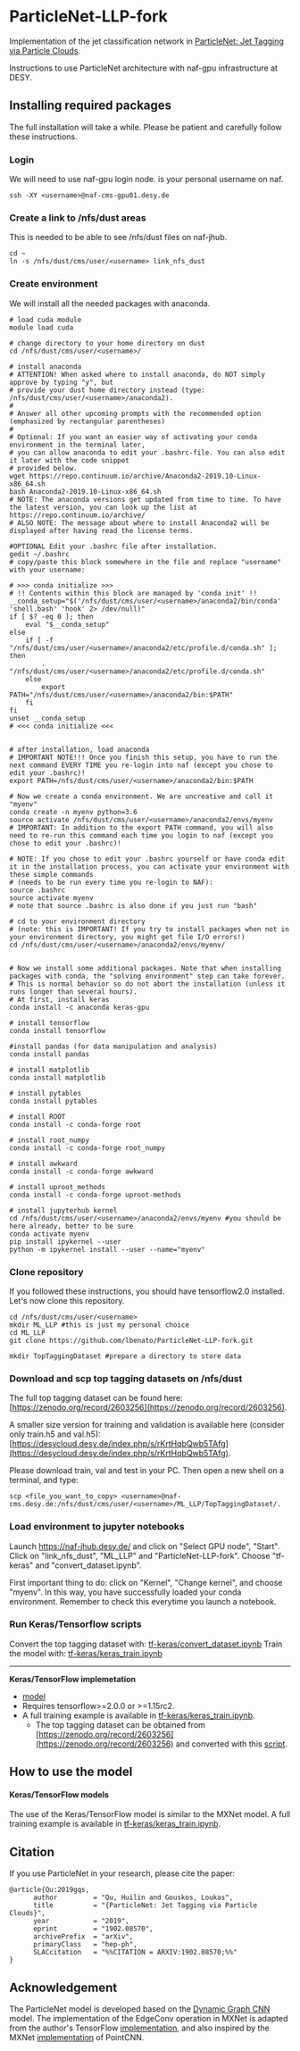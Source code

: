 # ParticleNet-LLP-fork

Implementation of the jet classification network in [ParticleNet: Jet Tagging via Particle Clouds](https://arxiv.org/abs/1902.08570).

Instructions to use ParticleNet architecture with naf-gpu infrastructure at DESY.

## Installing required packages

The full installation will take a while. Please be patient and carefully follow these instructions.

### Login

We will need to use naf-gpu login node. <username> is your personal username on naf.

```
ssh -XY <username>@naf-cms-gpu01.desy.de
```

### Create a link to /nfs/dust areas

This is needed to be able to see /nfs/dust files on naf-jhub.

```
cd ~
ln -s /nfs/dust/cms/user/<username> link_nfs_dust
```

### Create environment

We will install all the needed packages with anaconda.

```
# load cuda module
module load cuda
 
# change directory to your home directory on dust
cd /nfs/dust/cms/user/<username>/
 
# install anaconda
# ATTENTION! When asked where to install anaconda, do NOT simply approve by typing "y", but
# provide your dust home directory instead (type: /nfs/dust/cms/user/<username>/anaconda2).
#
# Answer all other upcoming prompts with the recommended option (emphasized by rectangular parentheses)
#
# Optional: If you want an easier way of activating your conda environment in the terminal later,
# you can allow anaconda to edit your .bashrc-file. You can also edit it later with the code snippet
# provided below.
wget https://repo.continuum.io/archive/Anaconda2-2019.10-Linux-x86_64.sh
bash Anaconda2-2019.10-Linux-x86_64.sh
# NOTE: The anaconda versions get updated from time to time. To have the latest version, you can look up the list at https://repo.continuum.io/archive/
# ALSO NOTE: The message about where to install Anaconda2 will be displayed after having read the license terms.
 
#OPTIONAL Edit your .bashrc file after installation.
gedit ~/.bashrc
# copy/paste this block somewhere in the file and replace "username" with your username:
 
# >>> conda initialize >>>
# !! Contents within this block are managed by 'conda init' !!
__conda_setup="$('/nfs/dust/cms/user/<username>/anaconda2/bin/conda' 'shell.bash' 'hook' 2> /dev/null)"
if [ $? -eq 0 ]; then
    eval "$__conda_setup"
else
    if [ -f "/nfs/dust/cms/user/<username>/anaconda2/etc/profile.d/conda.sh" ]; then
        . "/nfs/dust/cms/user/<username>/anaconda2/etc/profile.d/conda.sh"
    else
        export PATH="/nfs/dust/cms/user/<username>/anaconda2/bin:$PATH"
    fi
fi
unset __conda_setup
# <<< conda initialize <<<
 
 
# after installation, load anaconda
# IMPORTANT NOTE!!! Once you finish this setup, you have to run the next command EVERY TIME you re-login into naf (except you chose to edit your .bashrc)!
export PATH=/nfs/dust/cms/user/<username>/anaconda2/bin:$PATH
 
# Now we create a conda environment. We are uncreative and call it "myenv"
conda create -n myenv python=3.6
source activate /nfs/dust/cms/user/<username>/anaconda2/envs/myenv
# IMPORTANT: In addition to the export PATH command, you will also need to re-run this command each time you login to naf (except you chose to edit your .bashrc)!
 
# NOTE: If you chose to edit your .bashrc yourself or have conda edit it in the installation process, you can activate your environment with these simple commands
# (needs to be run every time you re-login to NAF):
source .bashrc
source activate myenv
# note that source .bashrc is also done if you just run "bash"
 
# cd to your environment directory
# (note: this is IMPORTANT! If you try to install packages when not in your environment directory, you might get file I/O errors!)
cd /nfs/dust/cms/user/<username>/anaconda2/envs/myenv/
 
 
# Now we install some additional packages. Note that when installing packages with conda, the "solving environment" step can take forever.
# This is normal behavior so do not abort the installation (unless it runs longer than several hours).
# At first, install keras
conda install -c anaconda keras-gpu
 
# install tensorflow
conda install tensorflow
 
#install pandas (for data manipulation and analysis)
conda install pandas
 
# install matplotlib
conda install matplotlib
 
# install pytables
conda install pytables

# install ROOT
conda install -c conda-forge root
 
# install root_numpy
conda install -c conda-forge root_numpy

# install awkward
conda install -c conda-forge awkward

# install uproot_methods
conda install -c conda-forge uproot-methods

# install jupyterhub kernel
cd /nfs/dust/cms/user/<username>/anaconda2/envs/myenv #you should be here already, better to be sure
conda activate myenv
pip install ipykernel --user
python -m ipykernel install --user --name="myenv"
```

### Clone repository

If you followed these instructions, you should have tensorflow2.0 installed. Let's now clone this repository.

```
cd /nfs/dust/cms/user/<username>
mkdir ML_LLP #this is just my personal choice
cd ML_LLP
git clone https://github.com/lbenato/ParticleNet-LLP-fork.git

mkdir TopTaggingDataset #prepare a directory to store data
```

### Download and scp top tagging datasets on /nfs/dust

The full top tagging dataset can be found here: [https://zenodo.org/record/2603256](https://zenodo.org/record/2603256).

A smaller size version for training and validation is available here (consider only train.h5 and val.h5): [https://desycloud.desy.de/index.php/s/rKrtHqbQwb5TAfg](https://desycloud.desy.de/index.php/s/rKrtHqbQwb5TAfg).

Please download train, val and test in your PC. Then open a new shell on a terminal, and type:

```
scp <file_you_want_to_copy> <username>@naf-cms.desy.de:/nfs/dust/cms/user/<username>/ML_LLP/TopTaggingDataset/.
```

### Load environment to jupyter notebooks

Launch https://naf-jhub.desy.de/ and click on "Select GPU node", "Start". Click on "link_nfs_dust", "ML_LLP" and "ParticleNet-LLP-fork". Choose "tf-keras" and "convert_dataset.ipynb".

First important thing to do: click on "Kernel", "Change kernel", and choose "myenv". In this way, you have successfully loaded your conda environment. Remember to check this everytime you launch a notebook.


### Run Keras/Tensorflow scripts

Convert the top tagging dataset with: [tf-keras/convert_dataset.ipynb](tf-keras/convert_dataset.ipynb)
Train the model with: [tf-keras/keras_train.ipynb](tf-keras/keras_train.ipynb)


------
**Keras/TensorFlow implemetation** 
 - [model](tf-keras/tf_keras_model.py)
 - Requires tensorflow>=2.0.0 or >=1.15rc2. 
 - A full training example is available in [tf-keras/keras_train.ipynb](tf-keras/keras_train.ipynb). 
    - The top tagging dataset can be obtained from [https://zenodo.org/record/2603256](https://zenodo.org/record/2603256) and converted with this [script](tf-keras/convert_dataset.ipynb). 

## How to use the model

#### Keras/TensorFlow models

The use of the Keras/TensorFlow model is similar to the MXNet model. A full training example is available in [tf-keras/keras_train.ipynb](tf-keras/keras_train.ipynb).

## Citation
If you use ParticleNet in your research, please cite the paper:

	@article{Qu:2019gqs,
	      author         = "Qu, Huilin and Gouskos, Loukas",
	      title          = "{ParticleNet: Jet Tagging via Particle Clouds}",
	      year           = "2019",
	      eprint         = "1902.08570",
	      archivePrefix  = "arXiv",
	      primaryClass   = "hep-ph",
	      SLACcitation   = "%%CITATION = ARXIV:1902.08570;%%"
	}

## Acknowledgement
The ParticleNet model is developed based on the [Dynamic Graph CNN](https://arxiv.org/abs/1801.07829) model. The implementation of the EdgeConv operation in MXNet is adapted from the author's TensorFlow [implementation](https://github.com/WangYueFt/dgcnn), and also inspired by the MXNet [implementation](https://github.com/chinakook/PointCNN.MX) of PointCNN.
